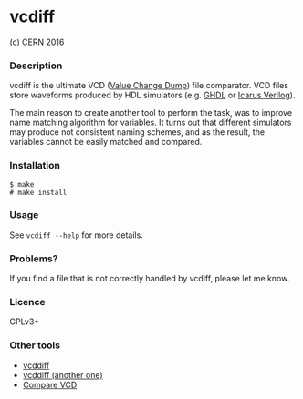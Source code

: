 # vcdiff
(c) CERN 2016

### Description
vcdiff is the ultimate VCD ([Value Change Dump][wiki_vcd]) file comparator. VCD
files store waveforms produced by HDL simulators (e.g. [GHDL][ghdl] or [Icarus
Verilog][icarus]).

The main reason to create another tool to perform the task, was to improve name
matching algorithm for variables. It turns out that different simulators may
produce not consistent naming schemes, and as the result, the variables cannot
be easily matched and compared.

### Installation
```
$ make
# make install
```

### Usage

See `vcdiff --help` for more details.

### Problems?

If you find a file that is not correctly handled by vcdiff, please let me know.

### Licence
GPLv3+

### Other tools
* [vcddiff](https://github.com/veripool/vcddiff)
* [vcddiff (another one)](https://github.com/palmer-dabbelt/vcddiff)
* [Compare VCD](https://sourceforge.net/p/comparevcd/comparevcdwiki/Home)

[wiki_vcd]: https://en.wikipedia.org/wiki/Value_change_dump
[ghdl]: http://ghdl.free.fr
[icarus]: http://iverilog.icarus.com
